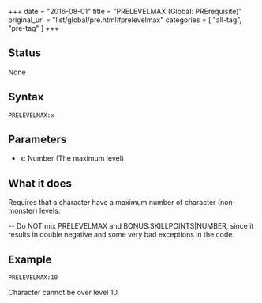 +++
date = "2016-08-01"
title = "PRELEVELMAX (Global: PRErequisite)"
original_url = "list/global/pre.html#prelevelmax"
categories = [ "all-tag", "pre-tag" ]
+++

## Status

None

## Syntax

`PRELEVELMAX:x`

## Parameters

-   x: Number (The maximum level).



What it does
------------

Requires that a character have a maximum number of character
(non-monster) levels.

-- Do NOT mix PRELEVELMAX and BONUS:SKILLPOINTS|NUMBER, since it results
in double negative and some very bad exceptions in the code.

Example
-------

`PRELEVELMAX:10`

Character cannot be over level 10.

